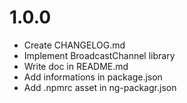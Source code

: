 # 1.0.0

* Create CHANGELOG.md
* Implement BroadcastChannel library
* Write doc in README.md
* Add informations in package.json
* Add .npmrc asset in ng-packagr.json
